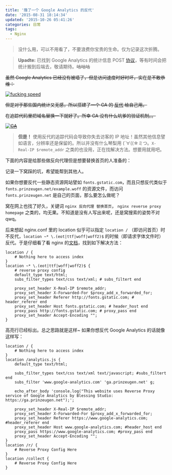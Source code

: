 ```yaml
---
title: '撸了一个 Google Analytics 的反代'
date: '2015-08-31 18:14:34'
updated: '2015-10-26 05:41:26'
categories: 日常
tags:
  - Nginx
---
```


> 没什么用，可以不用看了，不要浪费你宝贵的生命。仅为记录这次折腾。

> **Upadte:** 已找到 Google Analytics 的统计信息 POST [协议](https://developers.google.com/analytics/devguides/collection/protocol/v1/reference)，等有时间会把统计搬到后端去，敬请期待。~~咕咕咕~~

~~虽然 Google Analytics 已经没有被墙了，但是访问速度时好时坏，实在是不敢恭维：~~

[![fucking speed](https://img.prin.studio/images/2015/08/2015-08-31_01-15-27.png)](https://img.prin.studio/images/2015/08/2015-08-31_01-15-27.png)

~~但是对于那些国内统计又无感，所以搭建了一个 GA 的 [反代](https://ga.prinzeugen.net/) 给自己用。~~

~~在追踪代码里把域名替换一下就好了。所幸 GA 没有什么坑爹的验证机制。。~~

~~[![GA](https://img.prin.studio/images/2015/08/2015-08-31_01-22-15-1024x284.png)](https://img.prin.studio/images/2015/08/2015-08-31_01-22-15.png)~~

> **但是！** 使用反代的追踪代码会导致你失去访客的 IP 地址！虽然其他信息譬如语言，分辨率还是保留的。所以并没有什么琴梨用 (´∀((☆ミつ。`X-Real-IP $remote_addr` 之类的也没用，正在找解决方法。想要用就用吧。

下面的内容是给那些做反向代理但是想要替换首页的人准备的：

记录一下窝踩的坑，希望能帮到其他人。

<!--more-->

如果你想要反代一些静态资源网站譬如 `fonts.gstatic.com`，而且只想反代类似于 `fonts.prinzeugen.net/example.woff` 的资源文件，而访问 `fonts.prinzeugen.net` 是自己的页面，那么要怎么做呢？

窝在网上也找了好久，关键词 `nginx 反向代理 替换首页`， `nginx reverse proxy homepage` 之类的，均无果。不知道是没有人写出来呢，还是窝搜索的姿势不对 qwq。

后来想起 nginx.conf 里的 location 似乎可以指定 `location /` （即访问首页）时不反代，`location ~* \.(eot|ttf|woff|woff2)$` 的时候（即请求字体文件时）反代。于是仔细看了看 nginx 的[文档](http://nginx.org/en/docs/http/ngx_http_core_module.html#location)，找到如下解决方法：

```nginx
location / {
    # Nothing here to access index
}
location ~* \.(eot|ttf|woff|woff2)$ {
    # reverse proxy config
    default_type text/html;
    subs_filter_types text/css text/xml; # subs_filtert end

    proxy_set_header X-Real-IP $remote_addr;
    proxy_set_header X-Forwarded-For $proxy_add_x_forwarded_for;
    proxy_set_header Referer http://fonts.gstatic.com; # header_referer end
    proxy_set_header Host fonts.gstatic.com; # header_host end
    proxy_pass http://fonts.gstatic.com; # proxy_pass end
    proxy_set_header Accept-Encoding "";
}
```

高亮行已经标出。总之思路就是这样~ 如果你想反代 Google Analytics 的话就像这样写：

```
location / {
    # Nothing here to access index
}
location /analytics.js {
    default_type text/html;

    subs_filter_types text/css text/xml text/javascript; #subs_filtert end
    subs_filter 'www.google-analytics.com' 'ga.prinzeugen.net' g;

    echo_after_body 'console.log("This website uses Reverse Proxy service of Google Analytics by Blessing Studio: https://ga.prinzeugen.net");';

    proxy_set_header X-Real-IP $remote_addr;
    proxy_set_header X-Forwarded-For $proxy_add_x_forwarded_for;
    proxy_set_header Referer https://www.google-analytics.com; #header_referer end
    proxy_set_header Host www.google-analytics.com; #header_host end
    proxy_pass https://www.google-analytics.com; #proxy_pass end
    proxy_set_header Accept-Encoding "";
}
location /r/ {
    # Reverse Proxy Config Here
}
location /collect {
    # Reverse Proxy Config Here
}
```

 

 
